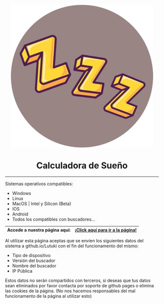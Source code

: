 <p align="center"><img src="rem_logo.png" alt="icon"></p>

<h1 align="center">Calculadora de Sueño</h1>

[<p align="center">]()

---

Sistemas operativos compatibles:

- Windows 
- Linux
- MacOS | Intel y Silicon (Beta)
- IOS
- Android
- Todos los compatibles con buscadores...

 Accede a nuestra página aquí: | [¡Click aquí para ir a la página!](https://bit.ly/rem-calc) |
| -------- | ---- |

Al utilizar esta página aceptas que se envíen los siguientes datos del sistema a github.io/Lutuki con el fin del funcionamento del mismo:
- Tipo de dispositivo
- Versión del buscador
- Nombre del buscador
- IP Pública

Estos datos no serán compartidos con terceros, si deseas que tus datos sean eliminados por favor contacta por soporte de github pages o elimina las cookies de la página. (No nos hacemos responsables del mal funcionamento de la página al utilizar esto)
